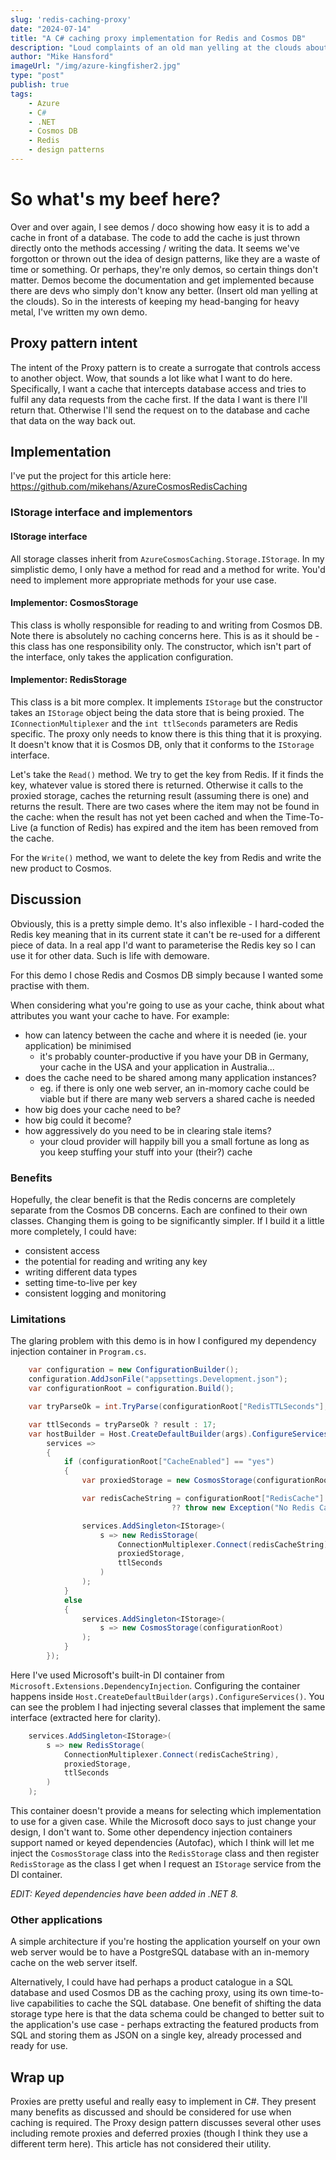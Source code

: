 ```yaml
---
slug: 'redis-caching-proxy'
date: "2024-07-14"
title: "A C# caching proxy implementation for Redis and Cosmos DB"
description: "Loud complaints of an old man yelling at the clouds about lousy caching implementations with Redis and (insert your DB here)."
author: "Mike Hansford"
imageUrl: "/img/azure-kingfisher2.jpg"
type: "post"
publish: true
tags:
    - Azure
    - C#
    - .NET
    - Cosmos DB
    - Redis
    - design patterns
---
```

# So what's my beef here?
Over and over again, I see demos / doco showing how easy it is to add a cache in front of a database. The code to add the cache is just thrown directly onto the methods accessing / writing the data. It seems we've forgotton or thrown out the idea of design patterns, like they are a waste of time or something. Or perhaps, they're only demos, so certain things don't matter. Demos become the documentation and get implemented because there are devs who simply don't know any better. (Insert old man yelling at the clouds). So in the interests of keeping my head-banging for heavy metal, I've written my own demo.

## Proxy pattern intent
The intent of the Proxy pattern is to create a surrogate that controls access to another object. Wow, that sounds a lot like what I want to do here. Specifically, I want a cache that intercepts database access and tries to fulfil any data requests from the cache first. If the data I want is there I'll return that. Otherwise I'll send the request on to the database and cache that data on the way back out.

## Implementation
I've put the project for this article here: https://github.com/mikehans/AzureCosmosRedisCaching

### IStorage interface and implementors
#### IStorage interface
All storage classes inherit from ```AzureCosmosCaching.Storage.IStorage```. In my simplistic demo, I only have a method for read and a method for write. You'd need to implement more appropriate methods for your use case.

#### Implementor: CosmosStorage
This class is wholly responsible for reading to and writing from Cosmos DB. Note there is absolutely no caching concerns here. This is as it should be - this class has one responsibility only. The constructor, which isn't part of the interface, only takes the application configuration.

#### Implementor: RedisStorage
This class is a bit more complex. It implements ```IStorage``` but the constructor takes an ```IStorage``` object being the data store that is being proxied. The ```IConnectionMultiplexer``` and the ```int ttlSeconds``` parameters are Redis specific. The proxy only needs to know there is this thing that it is proxying. It doesn't know that it is Cosmos DB, only that it conforms to the ```IStorage``` interface.

Let's take the ```Read()``` method. We try to get the key from Redis. If it finds the key, whatever value is stored there is returned. Otherwise it calls to the proxied storage, caches the returning result (assuming there is one) and returns the result. There are two cases where the item may not be found in the cache: when the result has not yet been cached and when the Time-To-Live (a function of Redis) has expired and the item has been removed from the cache.

For the ```Write()``` method, we want to delete the key from Redis and write the new product to Cosmos.

## Discussion
Obviously, this is a pretty simple demo. It's also inflexible - I hard-coded the Redis key meaning that in its current state it can't be re-used for a different piece of data. In a real app I'd want to parameterise the Redis key so I can use it for other data. Such is life with demoware.

For this demo I chose Redis and Cosmos DB simply because I wanted some practise with them. 

When considering what you're going to use as your cache, think about what attributes you want your cache to have. For example:
* how can latency between the cache and where it is needed (ie. your application) be minimised
    * it's probably counter-productive if you have your DB in Germany, your cache in the USA and your application in Australia...
* does the cache need to be shared among many application instances?
    * eg. if there is only one web server, an in-momory cache could be viable but if there are many web servers a shared cache is needed
* how big does your cache need to be?
* how big could it become?
* how aggressively do you need to be in clearing stale items?
    * your cloud provider will happily bill you a small fortune as long as you keep stuffing your stuff into your (their?) cache

### Benefits
Hopefully, the clear benefit is that the Redis concerns are completely separate from the Cosmos DB concerns. Each are confined to their own classes. Changing them is going to be significantly simpler. If I build it a little more completely, I could have:
* consistent access 
* the potential for reading and writing any key
* writing different data types 
* setting time-to-live per key
* consistent logging and monitoring

### Limitations
The glaring problem with this demo is in how I configured my dependency injection container in ```Program.cs```. 
```csharp
    var configuration = new ConfigurationBuilder();
    configuration.AddJsonFile("appsettings.Development.json");
    var configurationRoot = configuration.Build();

    var tryParseOk = int.TryParse(configurationRoot["RedisTTLSeconds"], out var result);

    var ttlSeconds = tryParseOk ? result : 17;
    var hostBuilder = Host.CreateDefaultBuilder(args).ConfigureServices(
        services =>
        {
            if (configurationRoot["CacheEnabled"] == "yes")
            {
                var proxiedStorage = new CosmosStorage(configurationRoot);

                var redisCacheString = configurationRoot["RedisCache"]
                                    ?? throw new Exception("No Redis Cache connection string.");

                services.AddSingleton<IStorage>(
                    s => new RedisStorage(
                        ConnectionMultiplexer.Connect(redisCacheString),
                        proxiedStorage,
                        ttlSeconds
                    )
                );
            }
            else
            {
                services.AddSingleton<IStorage>(
                    s => new CosmosStorage(configurationRoot)
                );
            }
        });

```

Here I've used Microsoft's built-in DI container from ```Microsoft.Extensions.DependencyInjection```. Configuring the container happens inside ```Host.CreateDefaultBuilder(args).ConfigureServices()```. You can see the problem I had injecting several classes that implement the same interface (extracted here for clarity).
```csharp
    services.AddSingleton<IStorage>(
        s => new RedisStorage(
            ConnectionMultiplexer.Connect(redisCacheString),
            proxiedStorage,
            ttlSeconds
        )
    );
```
This container doesn't provide a means for selecting which implementation to use for a given case. While the Microsoft doco says to just change your design, I don't want to. Some other dependency injection containers support named or keyed dependencies (Autofac), which I think will let me inject the ```CosmosStorage``` class into the ```RedisStorage``` class and then register ```RedisStorage``` as the class I get when I request an ```IStorage``` service from the DI container. 

_EDIT: Keyed dependencies have been added in .NET 8._

### Other applications
A simple architecture if you're hosting the application yourself on your own web server would be to have a PostgreSQL database with an in-memory cache on the web server itself.

Alternatively, I could have had perhaps a product catalogue in a SQL database and used Cosmos DB as the caching proxy, using its own time-to-live capabilities to cache the SQL database. One benefit of shifting the data storage type here is that the data schema could be changed to better suit to the application's use case - perhaps extracting the featured products from SQL and storing them as JSON on a single key, already processed and ready for use.

## Wrap up
Proxies are pretty useful and really easy to implement in C#. They present many benefits as discussed and should be considered for use when caching is required. The Proxy design pattern discusses several other uses including remote proxies and deferred proxies (though I think they use a different term here). This article has not considered their utility.
